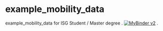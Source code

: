 # example_mobility_data
example_mobility_data for ISG Student / Master degree .
[![MyBinder v2](https://mybinder.org/badge_logo.svg)](https://mybinder.org/v2/gh/chokrihamza/example_mobility_data/master)
. 
